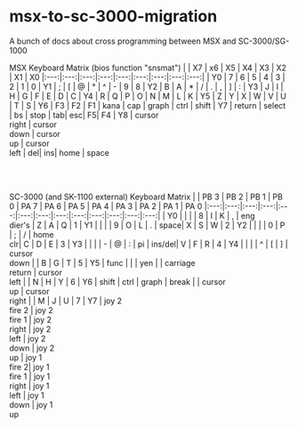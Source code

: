 

# msx-to-sc-3000-migration
A bunch of docs about cross programming between MSX and SC-3000/SG-1000

MSX Keyboard Matrix (bios function "snsmat")
|  | X7 | x6 | X5 | X4 | X3 | X2 | X1 | X0
|:---:|:---:|:---:|:---:|:---:|:---:|:---:|:---:|:---:|
| Y0 | 7 | 6 | 5 | 4 | 3 | 2 | 1 | 0
| Y1 | ; | [ | @ | ° | ^ | - | 9 | 8
| Y2 | B | A | * | / | . | , | ] | :
| Y3 | J | I | H | G | F | E | D | C
| Y4 | R | Q | P | O | N | M | L | K
| Y5 | Z | Y | X | W | V | U | T | S
| Y6 | F3 | F2 | F1 | kana | cap | graph | ctrl | shift
| Y7 | return | select | bs | stop | tab| esc| F5| F4 
| Y8 | cursor<br>right | cursor<br>down | cursor<br>up | cursor<br>left | del| ins| home | space 

<br>
<br>


SC-3000 (and SK-1100 external) Keyboard Matrix
|  | PB 3 | PB 2 | PB 1 | PB 0 | PA 7 | PA 6 | PA 5 | PA 4 | PA 3 | PA 2 | PA 1 | PA 0
|:---:|:---:|:---:|:---:|:---:|:---:|:---:|:---:|:---:|:---:|:---:|:---:|:---:|
| Y0 |  |  |  | 8 | I | K | , | eng<br>dier's | Z | A | Q | 1
| Y1 |  |  |  | 9 | O | L | . | space| X | S | W | 2
| Y2 |  |  |  | 0 | P | ; | / | home<br>clr| C | D | E | 3
| Y3 |  |  |  | - | @ | : | pi | ins/del| V | F | R | 4
| Y4 |  |  |  | ^ | [ | ] | cursor<br>down | | B | G | T | 5
| Y5 | func |  |  | yen |  | carriage<br>return | cursor<br>left | | N | H | Y | 6
| Y6 | shift | ctrl | graph | break |  | cursor<br>up | cursor<br>right | | M | J | U | 7
| Y7 | joy 2<br>fire 2 | joy 2<br>fire 1 | joy 2<br>right | joy 2<br>left | joy 2<br>down | joy 2<br>up | joy 1<br>fire 2| joy 1<br>fire 1 | joy 1<br>right | joy 1<br>left | joy 1<br>down | joy 1<br>up

